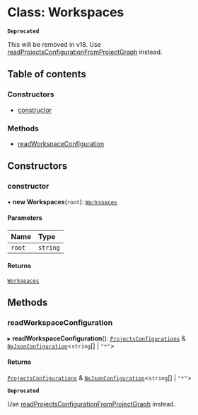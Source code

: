 # Class: Workspaces

**`Deprecated`**

This will be removed in v18. Use [readProjectsConfigurationFromProjectGraph](../../devkit/documents/readProjectsConfigurationFromProjectGraph) instead.

## Table of contents

### Constructors

- [constructor](../../devkit/documents/Workspaces#constructor)

### Methods

- [readWorkspaceConfiguration](../../devkit/documents/Workspaces#readworkspaceconfiguration)

## Constructors

### constructor

• **new Workspaces**(`root`): [`Workspaces`](../../devkit/documents/Workspaces)

#### Parameters

| Name   | Type     |
| :----- | :------- |
| `root` | `string` |

#### Returns

[`Workspaces`](../../devkit/documents/Workspaces)

## Methods

### readWorkspaceConfiguration

▸ **readWorkspaceConfiguration**(): [`ProjectsConfigurations`](../../devkit/documents/ProjectsConfigurations) & [`NxJsonConfiguration`](../../devkit/documents/NxJsonConfiguration)\<`string`[] \| `"*"`\>

#### Returns

[`ProjectsConfigurations`](../../devkit/documents/ProjectsConfigurations) & [`NxJsonConfiguration`](../../devkit/documents/NxJsonConfiguration)\<`string`[] \| `"*"`\>

**`Deprecated`**

Use [readProjectsConfigurationFromProjectGraph](../../devkit/documents/readProjectsConfigurationFromProjectGraph) instead.
